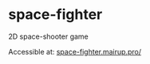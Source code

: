 # space-fighter
 2D space-shooter game

Accessible at: <a target="_blank" href="https://space-fighter.mairup.pro">space-fighter.mairup.pro/</a>
